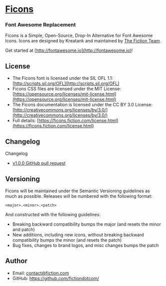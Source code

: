 # [Ficons](https://ficons.fiction.com/)
### Font Awesome Replacement

Ficons is a Simple, Open-Source, Drop-In Alternative for Font Awesome Icons.
Icons are designed by Kreatank and maintained by [The Fiction Team](https://www.fiction.com/).

Get started at [http://fontawesome.io](http://fontawesome.io)!

## License
- The Ficons font is licensed under the SIL OFL 1.1:
[http://scripts.sil.org/OFL](http://scripts.sil.org/OFL)
- Ficons CSS files are licensed under the MIT License:
[https://opensource.org/licenses/mit-license.html](https://opensource.org/licenses/mit-license.html)
- The Ficons documentation is licensed under the CC BY 3.0 License:
[http://creativecommons.org/licenses/by/3.0/](http://creativecommons.org/licenses/by/3.0/)
- Full details: [https://ficons.fiction.com/license.html](https://ficons.fiction.com/license.html)

## Changelog

Changelog
- [v1.0.0 GitHub pull request](#)

## Versioning
Ficons will be maintained under the Semantic Versioning guidelines as much as possible. Releases will be numbered with the following format:

`<major>.<minor>.<patch>`

And constructed with the following guidelines:

- Breaking backward compatibility bumps the major (and resets the minor and patch)
- New additions, including new icons, without breaking backward compatibility bumps the minor (and resets the patch)
- Bug fixes, changes to brand logos, and misc changes bumps the patch

## Author
- Email: contact@fiction.com
- GitHub: https://github.com/fictiondotcom/